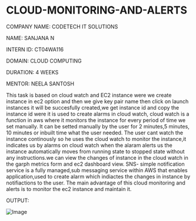 # CLOUD-MONITORING-AND-ALERTS

COMPANY NAME: CODETECH IT SOLUTIONS

NAME: SANJANA N

INTERN ID: CT04WA116

DOMAIN: CLOUD COMPUTING

DURATION: 4 WEEKS

MENTOR: NEELA SANTOSH

This task is based on cloud watch and EC2 instance were we create instance in ec2 option and then we give key pair name then click on launch instances it will be succesfully created,we get instance id and copy the instance id were it is used to create alarms in cloud watch, cloud watch is a function in aws where it monitors the instance for every period of time we set manually. It can be setted manually by the user for 2 minutes,5 minutes, 10 minutes or inbuilt time what the user needed. The user cant watch the instance continously so he uses the cloud watch to monitor the instance,it indicates us by alarms on cloud watch when the alaram alerts us the instance automatically moves from running state to stopped state without any instructions.we can view the changes of instance in the cloud watch in the garph metrics form and ec2 dashboard view. SNS- simple notification service is a fully managed,sub messaging service within AWS that enables application,used to create alarm which indiactes the changes in instance by notifiactions to the user. The main advantage of this cloud monitoring and alerts is to monitor the ec2 instance and maintain it.

OUTPUT:

![Image](https://github.com/user-attachments/assets/84d6792c-2d3f-4d91-8aef-6cc81fe9f5a6)

